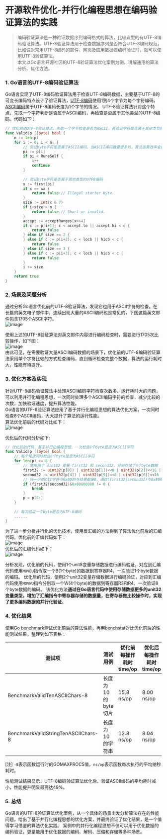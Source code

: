 # 开源软件优化-并行化编程思想在编码验证算法的实践
> 编码验证算法是一种验证数据序列编码格式的算法，比较典型的有UTF-8编码验证算法。UTF-8验证算法用于检查数据序列是否符合UTF-8编码规范，比如说对常用UTF-8编码的邮件、网页及应用数据做编码验证时，就可以使用UTF-8验证算法。   
> 本文以Go语言开源社区的UTF-8验证算法优化案例为例，讲解通用的算法分析、优化方法。

### 1. Go语言的UTF-8编码验证算法
Go语言实现了UTF-8编码验证算法用于检查UTF-8编码数据，主要基于UTF-8的可变长编码特点设计了验证算法，[UTF-8编码](https://baike.baidu.com/item/UTF-8)使用1到4个字节为每个字符编码，[ASCII编码](https://baike.baidu.com/item/ASCII)属于UTF-8编码长度为1个字节的情况。
UTF-8验证算法针对这个特点，先取一个字符判断是否属于ASCII编码，再检查是否属于其他类型的UTF-8编码。代码如下：
```go 
// 优化前的UTF-8验证算法，先取一个字节检查是否为ASCII，再验证字符是否属于其他类型的UTF-8编码
func Valid(p []byte) bool {
	n := len(p)
	for i := 0; i < n; {
		// 验证byte字符是否属于ASCII编码，当ASCII编码数量很多时，算法运算效率会很慢。
		pi := p[i]
		if pi < RuneSelf { 
			i++
			continue
		} 
		
		// 验证byte字符是否属于其他类型的UTF8编码
		x := first[pi]
		if x == xx {
			return false // Illegal starter byte.
		}
		size := int(x & 7)
		if i+size > n {
			return false // Short or invalid.
		}
		accept := acceptRanges[x>>4]
		if c := p[i+1]; c < accept.lo || accept.hi < c {
			return false
		} else if size == 2 {
		} else if c := p[i+2]; c < locb || hicb < c {
			return false
		} else if size == 3 {
		} else if c := p[i+3]; c < locb || hicb < c {
			return false
		}
		i += size
	}
	return true
}
```

### 2. 场景及问题分析
通过分析Go语言优化前的UTF-8验证算法，发现它也用于ASCII字符的检查。在长篇的英文电子邮件中，连续出现大量的ASCII编码也是常见的，下图这篇英文邮件包含1705个ASCII字符。  
![image](images/utf8-mail-example.PNG)  
   
使用上述的UTF-8验证算法对英文邮件内容进行编码检查时，需要进行1705次比较操作，如下图：  
![image](images/utf8-mail-check-running.PNG)  
由此可见，在需要验证大量ASCII编码数据的场景下，优化前的UTF-8编码验证算法采用单个字符比较的方式检查编码，直到循环检查完整个数据，算法的运行耗时大，性能有待提升。

### 3. 优化方案及实现
针对UTF-8编码验证算法中处理ASCII编码字符检查次数多、运行耗时大的问题，可以利用并行化编程思想，一次同时处理多个ASCII编码字符的检查，减少比较的次数，加快验证速度，提升算法性能。  
Go语言的UTF-8验证算法应用了基于并行化编程思想的算法优化方案，一次同时检查8个ASCII编码，大大提升了算法的运行性能。   
算法优化前后的代码对比如下：   
![image](images/utf8-Optimize-Code-Compare.PNG)

优化后的代码分析如下:  
```go
// 优化后的代码，基于并行化编程思想，一次检查8个byte是否为ASCII字符
func Valid(p []byte) bool {
	// 每个轮次同时检查8个byte是否为ASCII字符
	for len(p) >= 8 {
		// 使用两个 uint32 变量 first32 和 second32，分别存储了4个byte数据
		first32 := uint32(p[0]) | uint32(p[1])<<8 | uint32(p[2])<<16 | uint32(p[3])<<24
		second32 := uint32(p[4]) | uint32(p[5])<<8 | uint32(p[6])<<16 | uint32(p[7])<<24
		// 任一个ASCII字符与0x80的与结果都是0，通过(first32|second32)与0x80808080的与操作实现了8个byte的ASCII字符检验。
		if (first32|second32)&0x80808080 != 0 {
			break
		}
		p = p[8:]
	}
	
	// 每次验证一个byte是否为UTF-8编码
	......
}
```
为了进一步分析并行化的优化技术，使用反汇编的方法得到了算法优化前后的汇编代码。优化前的汇编代码如下：  
![image](images/utf8-Optimize-before.PNG)  
优化后的汇编代码如下：  
![image](images/utf8-Optimize-after.PNG)  

分析发现，优化前的代码，使用1个unit8变量存储数据进行编码验证，对应到汇编代码使用`MOVBU`指令取一个B(1个byte)的数据到寄存器R4，一次验证1个byte数据的编码。
优化后的代码，使用2个unit32变量存储数据进行编码验证，对应到汇编代码使用`MOVWU`指令分别取一个W(4个byte)的数据到寄存器R3和R4，一次验证8个byte数据的编码。
该优化方法**通过在Go语言代码中使用存储数据更多的unit32变量类型，增加了汇编指令中寄存器存储的数据量，在寄存器做比较操作时，实现了更多编码数据的并行化验证**。

### 4. 优化结果
使用[Go benchmark](https://github.com/golang/benchmarks)测试优化前后的算法性能，再用[benchstat](https://godoc.org/golang.org/x/perf/cmd/benchstat)对比优化前后的性能测试结果，整理到如下表格： 

测试项 | 测试用例 |优化前每操作耗时 time/op |	优化后每操作耗时 time/op | 耗时对比
---|---|---|---|---|
BenchmarkValidTenASCIIChars-8 | 长度为10的byte切片 | 15.8 ns/op | 8.00 ns/op | -49.37%
BenchmarkValidStringTenASCIIChars-8 | 长度为10的字符串 | 12.8 ns/op | 8.04 ns/op | -37.19%

[注] `-8`表示函数运行时的GOMAXPROCS值，`ns/op`表示函数每次执行的平均纳秒耗时。

性能测试结果显示，UTF-8编码验证算法优化后，验证ASCII编码的平均耗时减小，性能提升明显最高达49%。

### 5. 总结
Go语言的UTF-8验证算法优化案例，从一个具体的场景出发分析算法存在的性能问题，给出了基于并行化编程思想的优化方案，并最终验证了优化结果，是一个值得学习借鉴的算法优化实践。
案例中的并行化编程思想不仅可以用于优化数据的编码验证，更是能用于优化数据的编码、解码、压缩和存储等多种场景。
